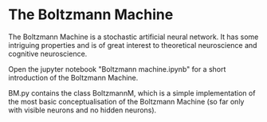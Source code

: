 # The Boltzmann Machine
The Boltzmann Machine is a stochastic artificial neural network. It has some intriguing properties and is of great interest to theoretical neuroscience and cognitive neuroscience.

Open the jupyter notebook "Boltzmann machine.ipynb" for a short introduction of the Boltzmann Machine.

BM.py contains the class BoltzmannM, which is a simple implementation of the most basic conceptualisation of the Boltzmann Machine (so far only with visible neurons and no hidden neurons).
